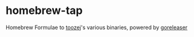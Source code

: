 # homebrew-tap
Homebrew Formulae to [toozej](https://github.com/toozej/)'s various binaries, powered by [goreleaser](https://goreleaser.com)
